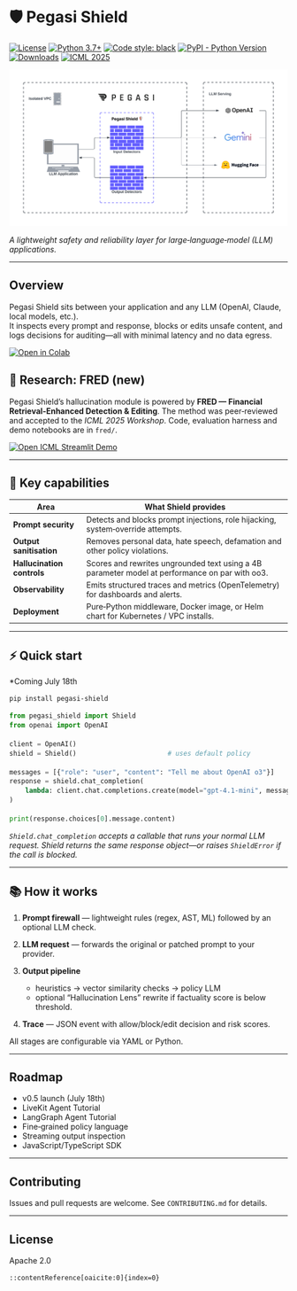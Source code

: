 # 🛡️ Pegasi Shield 
[![License](https://img.shields.io/badge/License-Apache_2.0-blue.svg)](https://opensource.org/licenses/Apache-2.0)
[![Python 3.7+](https://img.shields.io/badge/python-3.7+-blue.svg)](https://www.python.org/downloads/release/python-370/)
[![Code style: black](https://img.shields.io/badge/code%20style-black-000000.svg)](https://github.com/psf/black)
[![PyPI - Python Version](https://img.shields.io/pypi/v/llm-guard)](https://pypi.org/project/guardrail-ml)
[![Downloads](https://static.pepy.tech/badge/guardrail-ml)](https://pepy.tech/project/guardrail-ml)
[![ICML 2025](https://img.shields.io/badge/ICML-2025-blue)](https://icml.cc/)

![plot](./static/images/pegasi_shield.png)

*A lightweight safety and reliability layer for large‑language‑model (LLM) applications.*

---

## Overview

Pegasi Shield sits between your application and any LLM (OpenAI, Claude, local models, etc.).  
It inspects every prompt and response, blocks or edits unsafe content, and logs decisions for auditing—all with minimal latency and no data egress.

[![Open in Colab](https://colab.research.google.com/assets/colab-badge.svg)](https://colab.research.google.com/drive/17Dq4ClbxI-AIjpQM2MxiLeoLnmfxTqrR?usp=sharing)

## 🔬 Research: FRED (new)

Pegasi Shield’s hallucination module is powered by **FRED — Financial Retrieval‑Enhanced Detection & Editing**.
The method was peer‑reviewed and accepted to the *ICML 2025 Workshop*.
Code, evaluation harness and demo notebooks are in `fred/`.

[![Open ICML Streamlit Demo](https://img.shields.io/badge/Live%20Demo-Streamlit‑App-FF4B4B?logo=streamlit&logoColor=white)](https://researcher3407-hallucinationdetectionediting-demoapp-xrecvm.streamlit.app/)

---

## 🔧 Key capabilities

| Area | What Shield provides |
|------|----------------------|
| **Prompt security** | Detects and blocks prompt injections, role hijacking, system‑override attempts. |
| **Output sanitisation** | Removes personal data, hate speech, defamation and other policy violations. |
| **Hallucination controls** | Scores and rewrites ungrounded text using a 4B parameter model at performance on par with oo3. |
| **Observability** | Emits structured traces and metrics (OpenTelemetry) for dashboards and alerts. |
| **Deployment** | Pure‑Python middleware, Docker image, or Helm chart for Kubernetes / VPC installs. |

---

## ⚡ Quick start

*Coming July 18th

```bash
pip install pegasi-shield
````

```python
from pegasi_shield import Shield
from openai import OpenAI

client = OpenAI()
shield = Shield()                       # uses default policy

messages = [{"role": "user", "content": "Tell me about OpenAI o3"}]
response = shield.chat_completion(
    lambda: client.chat.completions.create(model="gpt-4.1-mini", messages=messages)
)

print(response.choices[0].message.content)
```

*`Shield.chat_completion` accepts a callable that runs your normal LLM request.
Shield returns the same response object—or raises `ShieldError` if the call is blocked.*

---

## 📚 How it works

1. **Prompt firewall** — lightweight rules (regex, AST, ML) followed by an optional LLM check.
2. **LLM request** — forwards the original or patched prompt to your provider.
3. **Output pipeline**

   * heuristics → vector similarity checks → policy LLM
   * optional “Hallucination Lens” rewrite if factuality score is below threshold.
4. **Trace** — JSON event with allow/block/edit decision and risk scores.

All stages are configurable via YAML or Python.

---

## Roadmap

* v0.5 launch (July 18th)
* LiveKit Agent Tutorial
* LangGraph Agent Tutorial
* Fine‑grained policy language 
* Streaming output inspection
* JavaScript/TypeScript SDK

---

## Contributing

Issues and pull requests are welcome. See `CONTRIBUTING.md` for details.

---

## License

Apache 2.0

```
::contentReference[oaicite:0]{index=0}
```
